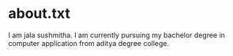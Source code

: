 # about.txt
I am jala sushmitha.
I am currently pursuing my bachelor degree in computer application from aditya degree college.
